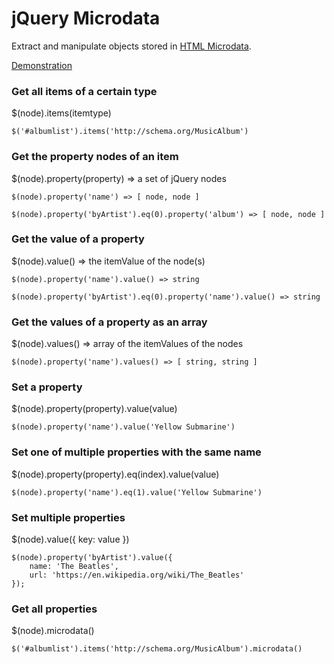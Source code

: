 # jQuery Microdata

Extract and manipulate objects stored in [HTML Microdata](http://www.whatwg.org/specs/web-apps/current-work/multipage/microdata.html).

[Demonstration](http://git.macropus.org/jquery-microdata/demo/)

### Get all items of a certain type

$(node).items(itemtype)

    $('#albumlist').items('http://schema.org/MusicAlbum')

### Get the property nodes of an item

$(node).property(property) => a set of jQuery nodes

    $(node).property('name') => [ node, node ]

    $(node).property('byArtist').eq(0).property('album') => [ node, node ]

### Get the value of a property

$(node).value() => the itemValue of the node(s)

    $(node).property('name').value() => string

    $(node).property('byArtist').eq(0).property('name').value() => string

### Get the values of a property as an array

$(node).values() => array of the itemValues of the nodes

    $(node).property('name').values() => [ string, string ]

### Set a property

$(node).property(property).value(value)

    $(node).property('name').value('Yellow Submarine')

### Set one of multiple properties with the same name

$(node).property(property).eq(index).value(value)

    $(node).property('name').eq(1).value('Yellow Submarine')

### Set multiple properties

$(node).value({ key: value })

    $(node).property('byArtist').value({
        name: 'The Beatles',
        url: 'https://en.wikipedia.org/wiki/The_Beatles'
    });

### Get all properties

$(node).microdata()

    $('#albumlist').items('http://schema.org/MusicAlbum').microdata()


